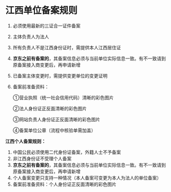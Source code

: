 # **江西单位备案规则**

1. 必须使用最新的三证合一证件备案

2. 主体负责人为法人

3. 所有负责人不是江西身份证时，需提供本人江西居住证

4. **京东之前有备案的**，其备案信息必须与当前单位实际信息一致。有不一致请到原备案接入商变更后，再申请新增

5. 已备案主体变更时，需提供变更单位的变更证明

6. 备案前准备资料：

   ①营业执照（统一社会信用代码）清晰的彩色图片

   ②法人身份证正反面清晰的彩色图片

   ③网站负责人身份证正反面清晰的彩色图片

   ④备案单位公章（流程中核验单需加盖）

**江西个人备案规则：**

1. 中国公民必须使用二代身份证备案，外籍人士不予备案
2. 非江西身份证不受理个人备案
3. **京东之前有备案的**，其备案信息必须与当前单位实际信息一致。有不一致请到原备案接入商变更后，再申请新增
4. 个人备案变更只支持一种情况（本人备案可变更为本人为法人的单位备案）
5. 备案前准备资料：个人身份证正反面清晰的彩色图片